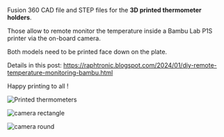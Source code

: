 Fusion 360 CAD file and STEP files for the **3D printed thermometer holders**.

Those allow to remote monitor the temperature inside a Bambu Lab P1S printer via the on-board camera.

Both models need to be printed face down on the plate.

Details in this post: https://raphtronic.blogspot.com/2024/01/diy-remote-temperature-monitoring-bambu.html

Happy printing to all !

![Printed thermometers](https://github.com/RaphTronic/Thermometer_Holders_P1_Printer/assets/35200718/7042812b-bad9-49de-81db-ccdb225665d8)

![camera rectangle](https://github.com/RaphTronic/Thermometer_Holders_P1_Printer/assets/35200718/79ed0479-df92-4044-819e-675f78392261)

![camera round](https://github.com/RaphTronic/Thermometer_Holders_P1_Printer/assets/35200718/36c9ec19-eaf2-42c9-82a6-ce9687e3d19e)
